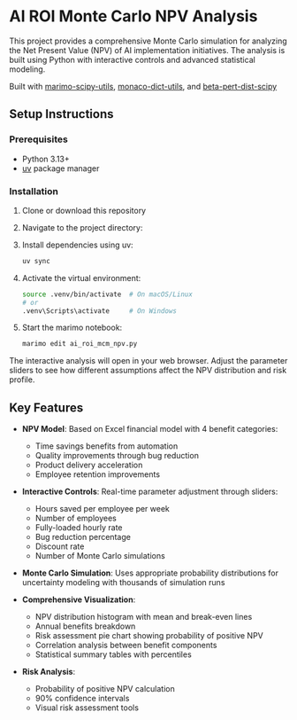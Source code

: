 # AI ROI Monte Carlo NPV Analysis

This project provides a comprehensive Monte Carlo simulation for analyzing the Net Present Value (NPV) of AI implementation initiatives. The analysis is built using Python with interactive controls and advanced statistical modeling.

Built with [marimo-scipy-utils](https://github.com/hbmartin/marimo-scipy-utils), [monaco-dict-utils](https://github.com/hbmartin/monaco-dict-utils), and [beta-pert-dist-scipy](https://github.com/hbmartin/betapert)

## Setup Instructions

### Prerequisites
- Python 3.13+
- [uv](https://docs.astral.sh/uv/) package manager

### Installation

1. Clone or download this repository
2. Navigate to the project directory:
3. Install dependencies using uv:
   ```bash
   uv sync
   ```

4. Activate the virtual environment:
   ```bash
   source .venv/bin/activate  # On macOS/Linux
   # or
   .venv\Scripts\activate     # On Windows
   ```

5. Start the marimo notebook:
   ```bash
   marimo edit ai_roi_mcm_npv.py
   ```

The interactive analysis will open in your web browser. Adjust the parameter sliders to see how different assumptions affect the NPV distribution and risk profile.

## Key Features

- **NPV Model**: Based on Excel financial model with 4 benefit categories:
  - Time savings benefits from automation
  - Quality improvements through bug reduction
  - Product delivery acceleration
  - Employee retention improvements

- **Interactive Controls**: Real-time parameter adjustment through sliders:
  - Hours saved per employee per week
  - Number of employees
  - Fully-loaded hourly rate
  - Bug reduction percentage
  - Discount rate
  - Number of Monte Carlo simulations

- **Monte Carlo Simulation**: Uses appropriate probability distributions for uncertainty modeling with thousands of simulation runs

- **Comprehensive Visualization**: 
  - NPV distribution histogram with mean and break-even lines
  - Annual benefits breakdown
  - Risk assessment pie chart showing probability of positive NPV
  - Correlation analysis between benefit components
  - Statistical summary tables with percentiles

- **Risk Analysis**: 
  - Probability of positive NPV calculation
  - 90% confidence intervals
  - Visual risk assessment tools
